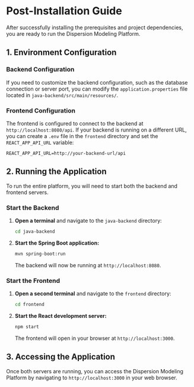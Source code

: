 # Post-Installation Guide

After successfully installing the prerequisites and project dependencies, you are ready to run the Dispersion Modeling Platform.

## 1. Environment Configuration

### Backend Configuration
If you need to customize the backend configuration, such as the database connection or server port, you can modify the `application.properties` file located in `java-backend/src/main/resources/`.

### Frontend Configuration
The frontend is configured to connect to the backend at `http://localhost:8080/api`. If your backend is running on a different URL, you can create a `.env` file in the `frontend` directory and set the `REACT_APP_API_URL` variable:

```
REACT_APP_API_URL=http://your-backend-url/api
```

## 2. Running the Application

To run the entire platform, you will need to start both the backend and frontend servers.

### Start the Backend
1. **Open a terminal** and navigate to the `java-backend` directory:
   ```sh
   cd java-backend
   ```
2. **Start the Spring Boot application:**
   ```sh
   mvn spring-boot:run
   ```
   The backend will now be running at `http://localhost:8080`.

### Start the Frontend
1. **Open a second terminal** and navigate to the `frontend` directory:
   ```sh
   cd frontend
   ```
2. **Start the React development server:**
   ```sh
   npm start
   ```
   The frontend will open in your browser at `http://localhost:3000`.

## 3. Accessing the Application
Once both servers are running, you can access the Dispersion Modeling Platform by navigating to `http://localhost:3000` in your web browser.
